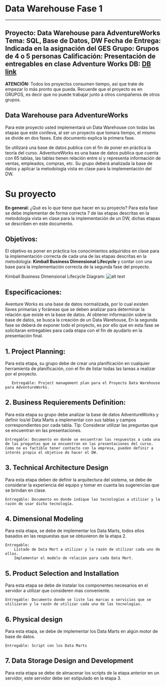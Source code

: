 # Data Warehouse Fase 1
------------------------------------------------------------------------------
**Proyecto:** Data Warehouse para AdventureWorks
**Tema:** SQL, Base de Datos, DW
**Fecha de Entrega:** Indicada en la asignación del GES
**Grupo:** Grupos de 4 o 5 personas
**Calificación:** Presentación de entregables en clase
**Adventure Works DB:** [DB link](https://github.com/Microsoft/sql-server-samples/releases/download/adventureworks/AdventureWorks2017.bak)
------------------------------------------------------------------------------

**ATENCIÓN:** Todos los proyectos consumen tiempo, así que trate de empezar lo más pronto que pueda. Recuerde que el proyecto es en GRUPOS, es decir que no puede trabajar junto a otros compañeros de otros grupos.

## Data Warehouse para AdventureWorks
Para este proyecto usted implementará un Data Warehouse con todas las etapas que este conlleva, al ser un proyecto que tomara tiempo, el mismo se divide en dos fases. Este documento explica la primera fase. 

Se utilizará una base de datos publica con el fin de poner en práctica la teoría del curso. AdventureWorks es una base de datos publica que cuenta con 65 tablas, las tablas tienen relación entre sí y representa información de ventas, empleados, compras, etc. Su grupo deberá analizada la base de datos y aplicar la metodología vista en clase para la implementación del DW. 

# Su proyecto
**En general:** ¿Qué es lo que tiene que hacer en su proyecto? Para esta fase se debe implementar de forma correcta 7 de las etapas descritas en la metodología vista en clase para la implementación de un DW, dichas etapas se describen en este documento. 

## Objetivos:
El objetivo es poner en práctica los conocimientos adquiridos en clase para la implementación correcta de cada una de las etapas descritas en la metodología: **Kimball Business Dimensional Lifecycle** y contar con una base para la implementación correcta de la segunda fase del proyecto. 


Kimball Business Dimensional Lifecycle Diagram: 
![alt text](https://www.kimballgroup.com/wp-content/uploads/2012/06/kimball-core-concepts-021.png "Diagram 1")


## Especificaciones:
Aventure Works es una base de datos normalizada, por lo cual existen llaves primarias y foráneas que se deben analizar para determinar la relación que existe en la base de datos. Al obtener información sobre la base de datos, se busca la creación de un Data Warehouse, En la segunda fase se deberá de exponer todo el proyecto, es por ello que en esta fase se solicitaran entregables para cada etapa con el fin de ayudarlo en la presentación final. 

## 1. Project Planning:
Para esta etapa, su grupo debe de crear una planificación en cualquier herramienta de planificación, con el fin de listar todas las tareas a realizar por el proyecto. 
       
       Entregable: Project management plan para el Proyecto Data Warehouse para AdventureWorks.

## 2. Business Requierements Definition:
Para esta etapa su grupo debe analizar la base de datos AdventureWorks y definir los/el Data Marts a implementar con sus tablas y campos correspondientes por cada tabla. 
Tip: Considerar utilizar las preguntas que se encuentran en las presentaciones. 

    Entregable: Documento en donde se encuentran las respuestas a cada una de las preguntas que se encuentran en las presentaciones del curso. Como no es factible tener contacto con la empresa, pueden definir a interés propio el objetivo de hacer el DW.

## 3. Technical Architecture Design
Para esta etapa deben de definir la arquitectura del sistema, se debe de considerar la experiencia del equipo y tomar en cuanta las sugerencias que se brindan en clase. 

    Entregable: Documento en donde indique las tecnologías a utilizar y la razón de usar dicha tecnología. 

## 4. Dimensional Modeling
Para esta etapa, se debe de implementar los Data Marts, todos ellos basados en las respuestas que se obtuvieron de la etapa 2.

    Entregable: 
        Listado de Data Mart a utilizar y la razón de utilizar cada uno de ellos. 
        Implementar el modelo de relación para cada Data Mart.


## 5. Product Selection and Installation
Para esta etapa se debe de instalar los componentes necesarios en el servidor a utilizar que consideren mas conveniente. 

    Entregable: Documento donde se liste las marcas o servicios que se utilizaran y la razón de utilizar cada una de las tecnologías. 

## 6. Physical design
Para esta etapa, se debe de implementar los Data Marts en algún motor de base de datos.

    Entregable: Script con los Data Marts 

## 7. Data Storage Design and Development
Para esta etapa se debe de almacenar los scripts de la etapa anterior en un servidor, este servidor debe ser estipulado en la etapa 3. 
